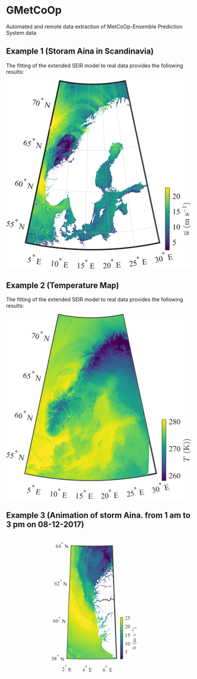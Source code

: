 # GMetCoOp
Automated and remote data extraction of MetCoOp-Ensemble Prediction System data






## Example 1 (Storam Aina in Scandinavia) 

The fitting of the extended SEIR model to real data provides the following results:

![stormAina](stormAina_onlySea.jpg)


## Example 2 (Temperature Map) 

The fitting of the extended SEIR model to real data provides the following results:

![Temperature map during storm Aina](Temperature_map.jpg)


## Example 3 (Animation of storm Aina. from 1 am to 3 pm on 08-12-2017) 

![nice gif](sotrm_Norway_animated.gif)
